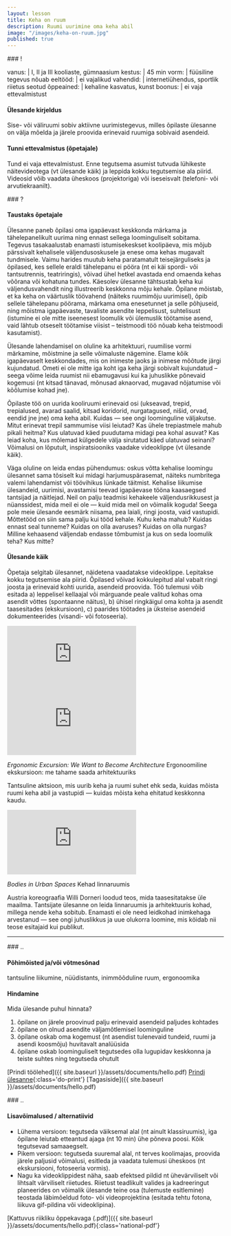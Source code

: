 ```yaml
---
layout: lesson
title: Keha on ruum
description: Ruumi uurimine oma keha abil
image: "/images/keha-on-ruum.jpg"
published: true
---
```



<section class="section-bang">
### !

vanus: 				| I, II ja III kooliaste, gümnaasium
kestus: 			| 45 min
vorm: 				| füüsiline tegevus
nõuab eeltööd:		| ei
vajalikud vahendid:	| internetiühendus, sportlik riietus
seotud õppeained:	| kehaline kasvatus, kunst
boonus:				| ei vaja ettevalmistust

#### Ülesande kirjeldus
Sise- või väliruumi sobiv aktiivne uurimistegevus, milles õpilaste ülesanne on välja mõelda ja järele proovida erinevaid ruumiga sobivaid asendeid.

#### Tunni ettevalmistus (õpetajale)
Tund ei vaja ettevalmistust. Enne tegutsema asumist tutvuda lühikeste näitevideotega (vt ülesande käik) ja leppida kokku tegutsemise ala piirid. Videosid võib vaadata üheskoos (projektoriga) või iseseisvalt (telefoni- või arvutiekraanilt).

</section>

<section class="section-question">
### ?

#### Taustaks õpetajale
Ülesanne paneb õpilasi oma igapäevast keskkonda märkama ja tähelepanelikult uurima ning ennast sellega loominguliselt sobitama. Tegevus tasakaalustab enamasti istumisekeskset koolipäeva, mis mõjub pärssivalt kehalisele väljendusoskusele ja enese oma kehas mugavalt tundmisele. Vaimu harides muutub keha paratamatult teisejärguliseks ja õpilased, kes sellele eraldi tähelepanu ei pööra (nt ei käi spordi- või tantsutrennis, teatriringis), võivad ühel hetkel avastada end omaenda kehas võõrana või kohatuna tundes. Käesolev ülesanne tähtsustab keha kui väljendusvahendit ning illustreerib keskkonna mõju kehale. Õpilane mõistab, et ka keha on väärtuslik töövahend (näiteks ruumimõju uurimisel), õpib sellele tähelepanu pöörama, märkama oma enesetunnet ja selle põhjuseid, ning mõistma igapäevaste, tavaliste asendite leppelisust, suhtelisust (istumine ei ole mitte iseenesest loomulik või ülemuslik töötamise asend, vaid lähtub otseselt töötamise viisist – teistmoodi töö nõuab keha teistmoodi kasutamist).

Ülesande lahendamisel on oluline ka arhitektuuri, ruumilise vormi märkamine, mõistmine ja selle võimaluste nägemine. Elame kõik igapäevaselt keskkondades, mis on inimeste jaoks ja inimese mõõtude järgi kujundatud. Ometi ei ole mitte iga koht iga keha järgi sobivalt kujundatud – seega võime leida ruumist nii ebamugavusi kui ka juhuslikke põnevaid kogemusi (nt kitsad tänavad, mõnusad aknaorvad, mugavad nõjatumise või kõõlumise kohad jne).

Õpilaste töö on uurida kooliruumi erinevaid osi (ukseavad, trepid, trepialused, avarad saalid, kitsad koridorid, nurgatagused, nišid, orvad, eendid jne jne) oma keha abil. Kuidas — see ongi loominguline väljakutse. Mitut erinevat trepil sammumise viisi leiutad? Kas ühele trepiastmele mahub pikali heitma? Kus ulatuvad käed puudutama midagi pea kohal asuvat? Kas leiad koha, kus mõlemad külgedele välja sirutatud käed ulatuvad seinani? Võimalusi on lõputult, inspiratsiooniks vaadake videoklippe (vt ülesande käik).

Väga oluline on leida endas pühendumus: oskus võtta kehalise loomingu ülesannet sama tõsiselt kui midagi harjumuspärasemat, näiteks numbritega valemi lahendamist või töövihikus lünkade täitmist. Kehalise liikumise ülesandeid, uurimisi, avastamisi teevad igapäevase tööna kaasaegsed tantsijad ja näitlejad. Neil on palju teadmisi kehakeele väljendusrikkusest ja nüanssidest, mida meil ei ole — kuid mida meil on võimalik koguda! Seega pole meie ülesande eesmärk niisama, pea laiali, ringi joosta, vaid vastupidi. Mõttetööd on siin sama palju kui tööd kehale. Kuhu keha mahub? Kuidas ennast seal tunneme? Kuidas on olla avaruses? Kuidas on olla nurgas? Milline kehaasend väljendab endasse tõmbumist ja kus on seda loomulik teha? Kus mitte?

#### Ülesande käik
Õpetaja selgitab ülesannet, näidetena vaadatakse videoklippe. Lepitakse kokku tegutsemise ala piirid. Õpilased võivad kokkulepitud alal vabalt ringi joosta ja erinevaid kohti uurida, asendeid proovida. Töö tulemusi võib esitada a) leppelisel kellaajal või märguande peale valitud kohas oma asendit võttes (spontaanne näitus), b) ühisel ringkäigul oma kohta ja asendit taasesitades (ekskursioon), c) paarides töötades ja üksteise asendeid dokumenteerides (visandi- või fotoseeria).

<iframe src="https://www.youtube.com/embed/Taq51-KBUn4" frameborder="0" allowfullscreen></iframe>

<iframe src="https://player.vimeo.com/video/102820770?byline=0&portrait=0" frameborder="0" allowfullscreen></iframe>

*Ergonomic Excursion: We Want to Become Architecture*
Ergonoomiline ekskursioon: me tahame saada arhitektuuriks

Tantsuline aktsioon, mis uurib keha ja ruumi suhet ehk seda, kuidas mõista ruumi keha abil ja vastupidi — kuidas mõista keha ehitatud keskkonna kaudu.

<iframe src="https://player.vimeo.com/video/69324332?byline=0&portrait=0" frameborder="0" allowfullscreen></iframe>

*Bodies in Urban Spaces*
Kehad linnaruumis

Austria koreograafia Willi Dorneri loodud teos, mida taasesitatakse üle maailma. Tantsijate ülesanne on leida linnaruumis ja arhitektuuris kohad, millega nende keha sobitub. Enamasti ei ole need leidkohad inimkehaga arvestanud — see ongi juhuslikkus ja uue olukorra loomine, mis köidab nii teose esitajaid kui publikut.

</section>

------

<section class="section-dots">
### ..

#### Põhimõisted ja/või võtmesõnad
tantsuline liikumine, nüüdistants, inimmõõduline ruum, ergonoomika

#### Hindamine
Mida ülesande puhul hinnata?

1. õpilane on järele proovinud palju erinevaid asendeid paljudes kohtades
2. õpilane on olnud asendite väljamõtlemisel loominguline
3. õpilane oskab oma kogemust (nt asendist tulenevaid tundeid, ruumi ja asendi koosmõju) huvitavalt analüüsida
4. õpilane oskab loominguliselt tegutsedes olla lugupidav keskkonna ja teiste suhtes ning tegutseda ohutult

[Prindi töölehed]({{ site.baseurl }}/assets/documents/hello.pdf)
[Prindi ülesanne](){:class='do-print'}
[Tagasiside]({{ site.baseurl }}/assets/documents/hello.pdf)
</section>


<section class="section-background">
### ..

#### Lisavõimalused / alternatiivid
+ Lühema versioon: tegutseda väiksemal alal (nt ainult klassiruumis), iga õpilane leiutab etteantud ajaga (nt 10 min) ühe põneva poosi. Kõik tegutsevad samaaegselt.
+ Pikem versioon: tegutseda suuremal alal, nt terves koolimajas, proovida järele paljusid võimalusi, esitleda ja vaadata tulemusi üheskoos (nt ekskursiooni, fotoseeria vormis).
+ Nagu ka videoklippidest näha, saab efektsed pildid nt ühevärviliselt või lihtsalt värviliselt riietudes. Riietust teadlikult valides ja kadreeringut planeerides on võimalik ülesande teine osa (tulemuste esitlemine) teostada läbimõeldud foto- või videoprojektina (esitada tehtu fotona, liikuva gif-pildina või videoklipina).

[Kattuvus riikliku õppekavaga (.pdf)]({{ site.baseurl }}/assets/documents/hello.pdf){:class='national-pdf'}
</section>
